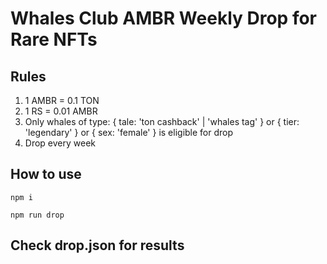 # Whales Club AMBR Weekly Drop for Rare NFTs

## Rules

1. 1 AMBR = 0.1 TON
2. 1 RS = 0.01 AMBR
3. Only whales of type: { tale: 'ton cashback' | 'whales tag' } or { tier: 'legendary' } or { sex: 'female' } is eligible for drop
4. Drop every week

## How to use

```npm i```

```npm run drop```

## Check drop.json for results